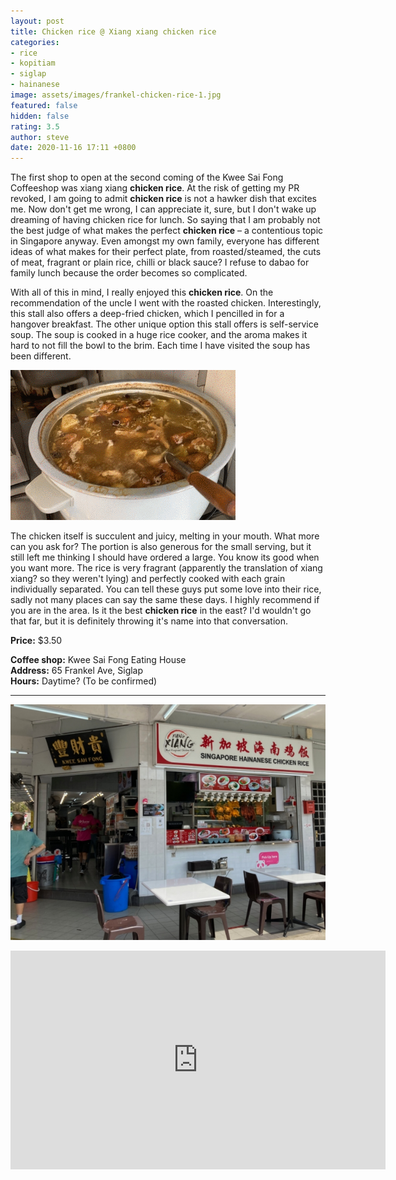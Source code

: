 ```yaml
---
layout: post
title: Chicken rice @ Xiang xiang chicken rice
categories:
- rice
- kopitiam
- siglap
- hainanese
image: assets/images/frankel-chicken-rice-1.jpg
featured: false
hidden: false
rating: 3.5
author: steve
date: 2020-11-16 17:11 +0800
---
```

The first shop to open at the second coming of the Kwee Sai Fong Coffeeshop was xiang xiang **chicken rice**. At the risk of getting my PR revoked, I am going to admit **chicken rice** is not a hawker dish that excites me. Now don't get me wrong, I can appreciate it, sure, but I don't wake up dreaming of having chicken rice for lunch. So saying that I am probably not the best judge of what makes the perfect **chicken rice** – a contentious topic in Singapore anyway. Even amongst my own family, everyone has different ideas of what makes for their perfect plate, from roasted/steamed, the cuts of meat, fragrant or plain rice, chilli or black sauce? I refuse to dabao for family lunch because the order becomes so complicated.

With all of this in mind, I really enjoyed this **chicken rice**. On the recommendation of the uncle I went with the roasted chicken. Interestingly, this stall also offers a deep-fried chicken, which I pencilled in for a hangover breakfast. The other unique option this stall offers is self-service soup. The soup is cooked in a huge rice cooker, and the aroma makes it hard to not fill the bowl to the brim. Each time I have visited the soup has been  different.

![Xiang xiang chicken rice self-service soup](/assets/images/frankel-chicken-rice.gif "Xiang xiang chicken rice self-service soup")

The chicken itself is succulent and juicy, melting in your mouth. What more can you ask for? The portion is also generous for the small serving, but it still left me thinking I should have ordered a large. You know its good when you want more. The rice is very fragrant (apparently the translation of xiang xiang? so they weren't lying) and perfectly cooked with each grain individually separated. You can tell these guys put some love into their rice, sadly not many places can say the same these days. I highly recommend if you are in the area. Is it the best **chicken rice** in the east? I'd wouldn't go that far, but it is definitely throwing it's name into that conversation.

**Price:** $3.50  

**Coffee shop:** Kwee Sai Fong Eating House  
**Address:** 65 Frankel Ave, Siglap  
**Hours:** Daytime? (To be confirmed)  

***  

![Xiang xiang chicken rice stall](/assets/images/frankel-chicken-rice-2.jpg "Xiang xiang chicken rice stall")

<iframe src="https://www.google.com/maps/embed?pb=!1m18!1m12!1m3!1d3988.7664329136437!2d103.91678721441258!3d1.3156950620515733!2m3!1f0!2f0!3f0!3m2!1i1024!2i768!4f13.1!3m3!1m2!1s0x31da22a61504fc09%3A0xef4ccc977bb2c7b0!2sKwee+Sai+Fong+Eating+House!5e0!3m2!1sen!2ssg!4v1566456891113!5m2!1sen!2ssg" width="600" height="350" frameborder="0" style="border:0" allowfullscreen></iframe>